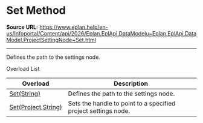 # Set Method

**Source URL:** https://www.eplan.help/en-us/Infoportal/Content/api/2026/Eplan.EplApi.DataModelu~Eplan.EplApi.DataModel.ProjectSettingNode~Set.html

---

Defines the path to the settings node.

Overload List

| Overload | Description |
| --- | --- |
| [Set(String)](Eplan.EplApi.DataModelu~Eplan.EplApi.DataModel.ProjectSettingNode~Set(String).html) | Defines the path to the settings node. |
| [Set(Project,String)](Eplan.EplApi.DataModelu~Eplan.EplApi.DataModel.ProjectSettingNode~Set(Project,String).html) | Sets the handle to point to a specified project settings node. |
